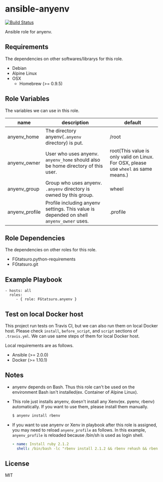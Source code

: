 ansible-anyenv
====================================

[![Build Status](https://travis-ci.org/FGtatsuro/ansible-anyenv.svg?branch=master)](https://travis-ci.org/FGtatsuro/ansible-anyenv)

Ansible role for anyenv.

Requirements
------------

The dependencies on other softwares/librarys for this role.

- Debian
- Alpine Linux
- OSX
  - Homebrew (>= 0.9.5)

Role Variables
--------------

The variables we can use in this role.

|name|description|default|
|---|---|---|
|anyenv_home|The directory anyenv(`.anyenv` directory) is put.|/root|
|anyenv_owner|User who uses anyenv. `anyenv_home` should also be home directory of this user.|root(This value is only valid on Linux. For OSX, please use `wheel` as same means.)|
|anyenv_group|Group who uses anyenv. `.anyenv` directory is owned by this group.|wheel|
|anyenv_profile|Profile including anyenv settings. This value is depended on shell `anyenv_owner` uses.|.profile|

Role Dependencies
-----------------

The dependencies on other roles for this role.

- FGtatsuro.python-requirements
- FGtatsuro.git

Example Playbook
----------------

    - hosts: all
      roles:
         - { role: FGtatsuro.anyenv }

Test on local Docker host
-------------------------

This project run tests on Travis CI, but we can also run them on local Docker host.
Please check `install`, `before_script`, and `script` sections of `.travis.yml`.
We can use same steps of them for local Docker host.

Local requirements are as follows.

- Ansible (>= 2.0.0)
- Docker (>= 1.10.1)

Notes
-----

- anyenv depends on Bash. Thus this role can't be used on the environment Bash isn't installed(ex. Container of Alpine Linux).

- This role just installs anyenv, doesn't install any Xenv(ex. pyenv, rbenv) automatically. If you want to use them, please install them manually.

  ```bash
  $ anyenv install rbenv
  ```

- If you want to use anyenv or Xenv in playbook after this role is assigned, you may need to reload `anyenv_profile` as follows.
  In this example, `anyenv_profile` is reloaded because /bin/sh is used as login shell.

  ```yaml
  - name: Install ruby 2.1.2
    shell: /bin/bash -lc "rbenv install 2.1.2 && rbenv rehash && rbenv global 2.1.2"
  ```

License
-------

MIT
